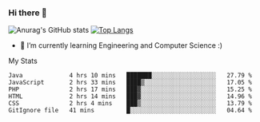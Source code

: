 ### Hi there 👋

![Anurag's GitHub stats](https://github-readme-stats.vercel.app/api?username=MatteoIorio11&show_icons=true&theme=dark) 
[![Top Langs](https://github-readme-stats.vercel.app/api/top-langs/?username=MatteoIorio11&theme=dark)](https://github.com/MatteoIorio11/github-readme-stats)

- 🌱 I’m currently learning Engineering and Computer Science :)

<!--
**MatteoIorio11/MatteoIorio11** is a ✨ _special_ ✨ repository because its `README.md` (this file) appears on your GitHub profile.

Here are some ideas to get you started:

- 🔭 I’m currently working on ...
- 🌱 I’m currently learning ...
- 👯 I’m looking to collaborate on ...
- 🤔 I’m looking for help with ...
- 💬 Ask me about ...
- 📫 How to reach me: ...
- 😄 Pronouns: ...
- ⚡ Fun fact: ...
-->
My Stats
<!--START_SECTION:waka-->

```text
Java             4 hrs 10 mins   ███████░░░░░░░░░░░░░░░░░░   27.79 %
JavaScript       2 hrs 33 mins   ████▒░░░░░░░░░░░░░░░░░░░░   17.05 %
PHP              2 hrs 17 mins   ███▓░░░░░░░░░░░░░░░░░░░░░   15.25 %
HTML             2 hrs 14 mins   ███▓░░░░░░░░░░░░░░░░░░░░░   14.96 %
CSS              2 hrs 4 mins    ███▒░░░░░░░░░░░░░░░░░░░░░   13.79 %
GitIgnore file   41 mins         █░░░░░░░░░░░░░░░░░░░░░░░░   04.64 %
```

<!--END_SECTION:waka-->
